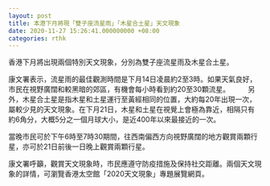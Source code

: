 ```yaml
---
layout: post
title: 本港下月將現「雙子座流星雨」「木星合土星」天文現象
date: 2020-11-27 15:26:41.000000000 +08:00
categories: rthk
---
```


香港下月將出現兩個特別天文現象，分別為雙子座流星雨及木星合土星。

康文署表示，流星雨的最佳觀測時間是下月14日凌晨約2至3時。如果天氣良好，市民在視野廣闊和較黑暗的郊區，有機會每小時看到約20至30顆流星。
　　
另外，木星合土星是指木星和土星運行至黃經相同的位置，大約每20年出現一次，屬較少見的天文現象。在下月21日，木星和土星在視覺上會極為靠近，相隔只有約6角分，大概5分之一個月球大小，是近400年以來最接近的一次。

當晚市民可於下午6時至7時30期間，往西南偏西方向視野廣闊的地方觀賞兩顆行星，亦可於21日前後一日晚上觀賞兩顆行星。

康文署呼籲，觀賞天文現象時，市民應遵守防疫措施及保持社交距離。兩個天文現象的詳情，可瀏覽香港太空館「2020天文現象」專題展覽網頁。
